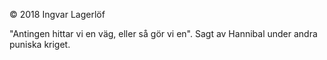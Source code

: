 &#169; 2018 Ingvar Lagerlöf

"Antingen hittar vi en väg, eller så gör vi en". Sagt av Hannibal under andra puniska kriget.
